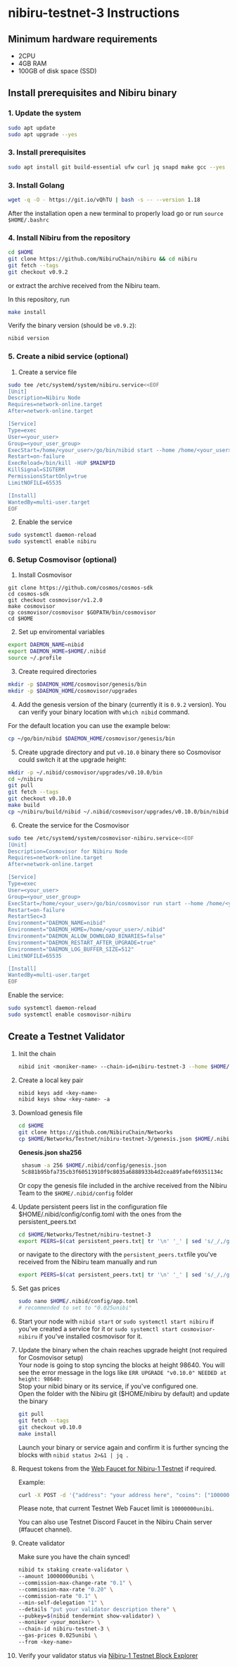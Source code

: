 # nibiru-testnet-3 Instructions

## Minimum hardware requirements

- 2CPU
- 4GB RAM
- 100GB of disk space (SSD)

## Install prerequisites and Nibiru binary

### 1. Update the system

```bash
sudo apt update
sudo apt upgrade --yes
```

### 3. Install prerequisites

```bash
sudo apt install git build-essential ufw curl jq snapd make gcc --yes
```

### 3. Install Golang

```bash
wget -q -O - https://git.io/vQhTU | bash -s -- --version 1.18
```

After the installation open a new terminal to properly load go or run `source $HOME/.bashrc`

### 4. Install Nibiru from the repository

```bash
cd $HOME
git clone https://github.com/NibiruChain/nibiru && cd nibiru
git fetch --tags
git checkout v0.9.2
```

or extract the archive received from the Nibiru team.

In this repository, run

```bash
make install
```

Verify the binary version (should be `v0.9.2`):

```bash
nibid version
```

### 5. Create a nibid service (optional)

1. Create a service file

```bash
sudo tee /etc/systemd/system/nibiru.service<<EOF
[Unit]
Description=Nibiru Node
Requires=network-online.target
After=network-online.target

[Service]
Type=exec
User=<your_user>
Group=<your_user_group>
ExecStart=/home/<your_user>/go/bin/nibid start --home /home/<your_user>/.nibid
Restart=on-failure
ExecReload=/bin/kill -HUP $MAINPID
KillSignal=SIGTERM
PermissionsStartOnly=true
LimitNOFILE=65535

[Install]
WantedBy=multi-user.target
EOF
```

2. Enable the service

```bash
sudo systemctl daemon-reload
sudo systemctl enable nibiru
```

### 6. Setup Cosmovisor (optional)

1. Install Cosmovisor

```
git clone https://github.com/cosmos/cosmos-sdk
cd cosmos-sdk
git checkout cosmovisor/v1.2.0
make cosmovisor
cp cosmovisor/cosmovisor $GOPATH/bin/cosmovisor
cd $HOME
```

2. Set up enviromental variables

```bash
export DAEMON_NAME=nibid
export DAEMON_HOME=$HOME/.nibid
source ~/.profile
```

3. Create required directories

```bash
mkdir -p $DAEMON_HOME/cosmovisor/genesis/bin
mkdir -p $DAEMON_HOME/cosmovisor/upgrades
```

4. Add the genesis version of the binary (currently it is `0.9.2` version). You can verify your binary location with `which nibid` command.

For the default location you can use the example below:

```bash
cp ~/go/bin/nibid $DAEMON_HOME/cosmovisor/genesis/bin
```

5. Create upgrade directory and put `v0.10.0` binary there so Cosmovisor could switch it at the upgrade height:

```bash
mkdir -p ~/.nibid/cosmovisor/upgrades/v0.10.0/bin
cd ~/nibiru
git pull
git fetch --tags
git checkout v0.10.0
make build
cp ~/nibiru/build/nibid ~/.nibid/cosmovisor/upgrades/v0.10.0/bin/nibid
```

6. Create the service for the Cosmovisor

```bash
sudo tee /etc/systemd/system/cosmovisor-nibiru.service<<EOF
[Unit]
Description=Cosmovisor for Nibiru Node
Requires=network-online.target
After=network-online.target

[Service]
Type=exec
User=<your_user>
Group=<your_user_group>
ExecStart=/home/<your_user>/go/bin/cosmovisor run start --home /home/<your_user>/.nibid
Restart=on-failure
RestartSec=3
Environment="DAEMON_NAME=nibid"
Environment="DAEMON_HOME=/home/<your_user>/.nibid"
Environment="DAEMON_ALLOW_DOWNLOAD_BINARIES=false"
Environment="DAEMON_RESTART_AFTER_UPGRADE=true"
Environment="DAEMON_LOG_BUFFER_SIZE=512"
LimitNOFILE=65535

[Install]
WantedBy=multi-user.target
EOF
```

Enable the service:

```bash
sudo systemctl daemon-reload
sudo systemctl enable cosmovisor-nibiru
```

## Create a Testnet Validator

1. Init the chain

   ```bash
   nibid init <moniker-name> --chain-id=nibiru-testnet-3 --home $HOME/.nibid
   ```

2. Create a local key pair

   ```bash
   nibid keys add <key-name>
   nibid keys show <key-name> -a
   ```

3. Download genesis file

   ```bash
   cd $HOME
   git clone https://github.com/NibiruChain/Networks
   cp $HOME/Networks/Testnet/nibiru-testnet-3/genesis.json $HOME/.nibid/config/genesis.json
   ```

   **Genesis.json sha256**

   ```bash
    shasum -a 256 $HOME/.nibid/config/genesis.json
    5c881b95bfa735cb3f60513910f9c8035a6888933b4d2cea89fa0ef69351134c  /home/<user>/.nibid/config/genesis.json
   ```

   Or copy the genesis file included in the archive received from the Nibiru Team to the `$HOME/.nibid/config` folder

4. Update persistent peers list in the configuration file $HOME/.nibid/config/config.toml with the ones from the persistent_peers.txt

   ```bash
   cd $HOME/Networks/Testnet/nibiru-testnet-3
   export PEERS=$(cat persistent_peers.txt| tr '\n' '_' | sed 's/_/,/g;s/,$//;s/^/"/;s/$/"/') && sed -i "s/persistent_peers = \"\"/persistent_peers = ${PEERS}/g" $HOME/.nibid/config/config.toml
   ```

   or navigate to the directory with the `persistent_peers.txt`file you've received from the Nibiru team manually and run

   ```bash
   export PEERS=$(cat persistent_peers.txt| tr '\n' '_' | sed 's/_/,/g;s/,$//;s/^/"/;s/$/"/') && sed -i "s/persistent_peers = \"\"/persistent_peers = ${PEERS}/g" $HOME/.nibid/config/config.toml
   ```

5. Set gas prices

   ```bash
   sudo nano $HOME/.nibid/config/app.toml
   # recommended to set to "0.025unibi"
   ```

6. Start your node with  `nibid start` or `sudo systemctl start nibiru` if you've created a service for it or `sudo systemctl start cosmovisor-nibiru` if you've installed cosmovisor for it.

7. Update the binary when the chain reaches upgrade height (not required for Cosmovisor setup)  
   Your node is going to stop syncing the blocks at height 98640. You will see the error message in the logs like `ERR UPGRADE "v0.10.0" NEEDED at height: 98640:`  
   Stop your nibid binary or its service, if you've configured one.  
   Open the folder with the Nibiru git ($HOME/nibiru by default) and update the binary  

   ```bash
   git pull
   git fetch --tags
   git checkout v0.10.0
   make install
   ```

   Launch your binary or service again and confirm it is further syncing the blocks with `nibid status 2>&1 | jq .`

8. Request tokens from the [Web Faucet for Nibiru-1 Testnet](http://ec2-35-172-193-127.compute-1.amazonaws.com:8003/) if required.

   Example:

   ```bash
   curl -X POST -d '{"address": "your address here", "coins": ["10000000unibi"]}' http://ec2-35-172-193-127.compute-1.amazonaws.com:8003
   ```

   Please note, that current Testnet Web Faucet limit is `10000000unibi`.

   You can also use Testnet Discord Faucet in the Nibiru Chain server (#faucet channel).

9. Create validator

   Make sure you have the chain synced!

   ```bash
   nibid tx staking create-validator \
   --amount 10000000unibi \
   --commission-max-change-rate "0.1" \
   --commission-max-rate "0.20" \
   --commission-rate "0.1" \
   --min-self-delegation "1" \
   --details "put your validator description there" \
   --pubkey=$(nibid tendermint show-validator) \
   --moniker <your_moniker> \
   --chain-id nibiru-testnet-3 \
   --gas-prices 0.025unibi \
   --from <key-name>
   ```

10. Verify your validator status via [Nibiru-1 Testnet Block Explorer](http://ec2-54-221-169-63.compute-1.amazonaws.com:3003/validators)
